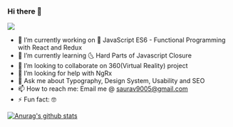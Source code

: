 ### Hi there 👋

![](https://komarev.com/ghpvc/?username=your-github-username&color=green)

- 🔭 I’m currently working on :snail: JavaScript ES6 - Functional Programming with React and Redux
- 🌱 I’m currently learning :last_quarter_moon_with_face: Hard Parts of Javascript Closure
- 👯 I’m looking to collaborate on 360(Virtual Reality) project
- 🤔 I’m looking for help with NgRx
- 💬 Ask me about Typography, Design System, Usability and SEO
- 📫 How to reach me: Email me @ saurav9005@gmail.com
- ⚡ Fun fact: :nerd_face:

[![Anurag's github stats](https://github-readme-stats.vercel.app/api?username=saurav9005&show_icons=true)](https://github.com/anuraghazra/github-readme-stats)

